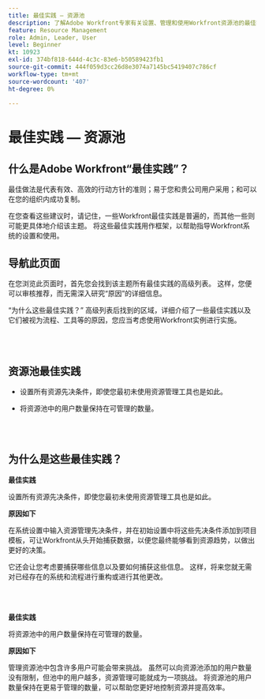 ```yaml
---
title: 最佳实践 — 资源池
description: 了解Adobe Workfront专家有关设置、管理和使用Workfront资源池的最佳实践建议。
feature: Resource Management
role: Admin, Leader, User
level: Beginner
kt: 10923
exl-id: 374bf818-644d-4c3c-83e6-b50589423fb1
source-git-commit: 444f059d3cc26d8e3074a7145bc5419407c786cf
workflow-type: tm+mt
source-wordcount: '407'
ht-degree: 0%

---
```


# 最佳实践 — 资源池

## 什么是Adobe Workfront“最佳实践”？

最佳做法是代表有效、高效的行动方针的准则；易于您和贵公司用户采用；和可以在您的组织内成功复制。

在您查看这些建议时，请记住，一些Workfront最佳实践是普遍的，而其他一些则可能更具体地介绍该主题。 将这些最佳实践用作框架，以帮助指导Workfront系统的设置和使用。

## 导航此页面

在您浏览此页面时，首先您会找到该主题所有最佳实践的高级列表。 这样，您便可以审核推荐，而无需深入研究“原因”的详细信息。

“为什么这些最佳实践？” 高级列表后找到的区域，详细介绍了一些最佳实践以及它们被视为流程、工具等的原因，您应当考虑使用Workfront实例进行实施。

</br>
</br>

## 资源池最佳实践

* 设置所有资源先决条件，即使您最初未使用资源管理工具也是如此。

* 将资源池中的用户数量保持在可管理的数量。

</br>
</br>

## 为什么是这些最佳实践？

**最佳实践**

设置所有资源先决条件，即使您最初未使用资源管理工具也是如此。

**原因如下**

在系统设置中输入资源管理先决条件，并在初始设置中将这些先决条件添加到项目模板，可让Workfront从头开始捕获数据，以便您最终能够看到资源趋势，以做出更好的决策。

它还会让您考虑要捕获哪些信息以及要如何捕获这些信息。 这样，将来您就无需对已经存在的系统和流程进行重构或进行其他更改。

</br>
</br>

**最佳实践**

将资源池中的用户数量保持在可管理的数量。

**原因如下**

管理资源池中包含许多用户可能会带来挑战。 虽然可以向资源池添加的用户数量没有限制，但池中的用户越多，资源管理可能就成为一项挑战。 将资源池的用户数量保持在更易于管理的数量，可以帮助您更好地控制资源并提高效率。
